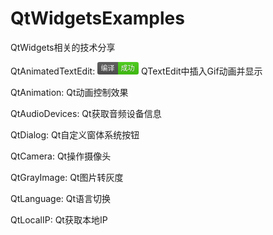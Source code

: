 ﻿# QtWidgetsExamples
QtWidgets相关的技术分享

QtAnimatedTextEdit: 
<svg xmlns="http://www.w3.org/2000/svg" xmlns:xlink="http://www.w3.org/1999/xlink" width="66" height="20"><linearGradient id="b" x2="0" y2="100%"><stop offset="0" stop-color="#bbb" stop-opacity=".1"/><stop offset="1" stop-opacity=".1"/></linearGradient><clipPath id="a"><rect width="66" height="20" rx="3" fill="#fff"/></clipPath><g clip-path="url(#a)"><path fill="#555" d="M0 0h33v20H0z"/><path fill="#4c1" d="M33 0h33v20H33z"/><path fill="url(#b)" d="M0 0h66v20H0z"/></g><g fill="#fff" text-anchor="middle" font-family="DejaVu Sans,Verdana,Geneva,sans-serif" font-size="11"><text x="16.5" y="15" fill="#010101" fill-opacity=".3">编译</text><text x="16.5" y="14">编译</text><text x="48.5" y="15" fill="#010101" fill-opacity=".3">成功</text><text x="48.5" y="14">成功</text></g></svg>
QTextEdit中插入Gif动画并显示

QtAnimation: Qt动画控制效果

QtAudioDevices: Qt获取音频设备信息

QtDialog: Qt自定义窗体系统按钮

QtCamera: Qt操作摄像头

QtGrayImage: Qt图片转灰度

QtLanguage: Qt语言切换

QtLocalIP: Qt获取本地IP
